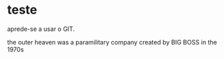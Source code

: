 # teste
aprede-se a usar o GIT.

the outer heaven was a paramilitary company created by BIG BOSS in the 1970s
